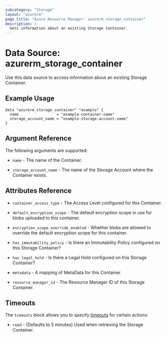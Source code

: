 ```yaml
---
subcategory: "Storage"
layout: "azurerm"
page_title: "Azure Resource Manager: azurerm_storage_container"
description: |-
  Gets information about an existing Storage Container.
---
```


# Data Source: azurerm_storage_container

Use this data source to access information about an existing Storage Container.

## Example Usage

```hcl
data "azurerm_storage_container" "example" {
  name                 = "example-container-name"
  storage_account_name = "example-storage-account-name"
}
```

## Argument Reference

The following arguments are supported:

* `name` - The name of the Container.

* `storage_account_name` - The name of the Storage Account where the Container exists.

## Attributes Reference

* `container_access_type` - The Access Level configured for this Container.

* `default_encryption_scope` - The default encryption scope in use for blobs uploaded to this container.

* `encryption_scope_override_enabled` - Whether blobs are allowed to override the default encryption scope for this container.

* `has_immutability_policy` - Is there an Immutability Policy configured on this Storage Container?

* `has_legal_hold` - Is there a Legal Hold configured on this Storage Container?

* `metadata`  - A mapping of MetaData for this Container.

* `resource_manager_id` - The Resource Manager ID of this Storage Container.

## Timeouts

The `timeouts` block allows you to specify [timeouts](https://www.terraform.io/language/resources/syntax#operation-timeouts) for certain actions:

* `read` - (Defaults to 5 minutes) Used when retrieving the Storage Container.
